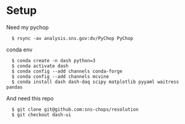 # Setup

Need my pychop

```
  $ rsync -av analysis.sns.gov:dv/PyChop PyChop
```

conda env

```
  $ conda create -n dash python=3
  $ conda activate dash
  $ conda config --add channels conda-forge
  $ conda config --add channels mcvine
  $ conda install dash dash-daq scipy matplotlib pyyaml waitress pandas
```

And need this repo

```
  $ git clone git@github.com:sns-chops/resolution
  $ git checkout dash-ui
```
